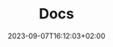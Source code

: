---
title: "Docs"
description: ""
summary: ""
date: 2023-09-07T16:12:03+02:00
lastmod: 2023-09-07T16:12:03+02:00
draft: false
weight: 100
toc: true
seo:
  title: "Bot Studio - Docs"
  description: "Earn more knowledge about Bot Studio's chatbot maker using this documentation. Click here to learn how to make your chatbots without any limitations."
  canonical: "https://www.botstudioo.com"
  noindex: false
---